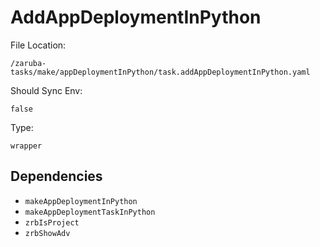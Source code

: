
# AddAppDeploymentInPython

File Location:

    /zaruba-tasks/make/appDeploymentInPython/task.addAppDeploymentInPython.yaml

Should Sync Env:

    false

Type:

    wrapper


## Dependencies

* `makeAppDeploymentInPython`
* `makeAppDeploymentTaskInPython`
* `zrbIsProject`
* `zrbShowAdv`